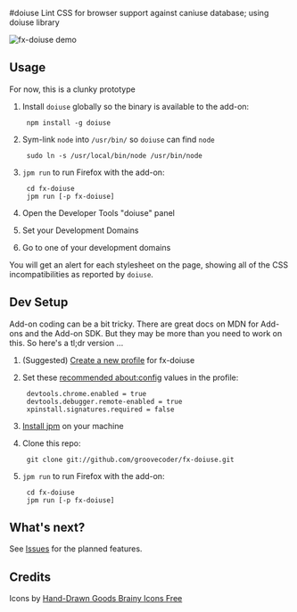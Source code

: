 #doiuse
Lint CSS for browser support against caniuse database; using doiuse library

![fx-doiuse
demo](https://raw.github.com/groovecoder/fx-doiuse/master/demo.gif)

## Usage
For now, this is a clunky prototype

1. Install `doiuse` globally so the binary is available to the add-on:

        npm install -g doiuse

2. Sym-link `node` into `/usr/bin/` so `doiuse` can find `node`

        sudo ln -s /usr/local/bin/node /usr/bin/node

3. `jpm run` to run Firefox with the add-on:

        cd fx-doiuse
        jpm run [-p fx-doiuse]

4. Open the Developer Tools "doiuse" panel

5. Set your Development Domains

6. Go to one of your development domains

You will get an alert for each stylesheet on the page, showing all of the CSS
incompatibilities as reported by `doiuse`.

## Dev Setup
Add-on coding can be a bit tricky. There are great docs on MDN for Add-ons and
the Add-on SDK. But they may be more than you need to work on this. So here's a
tl;dr version ...

1. (Suggested) [Create a new profile](https://support.mozilla.org/kb/profile-manager-create-and-remove-firefox-profiles) for fx-doiuse

2. Set these [recommended about:config](https://developer.mozilla.org/en-US/Add-ons/Setting_up_extension_development_environment#Recommended_development_preferences) values in the profile:

        devtools.chrome.enabled = true
        devtools.debugger.remote-enabled = true
        xpinstall.signatures.required = false

3. [Install jpm](https://developer.mozilla.org/en-US/Add-ons/SDK/Tools/jpm#Installation) on your machine

4. Clone this repo:

        git clone git://github.com/groovecoder/fx-doiuse.git

5. `jpm run` to run Firefox with the add-on:

        cd fx-doiuse
        jpm run [-p fx-doiuse]

## What's next?

See [Issues](https://github.com/groovecoder/fx-doiuse/issues) for the planned features.

## Credits

Icons by [Hand-Drawn Goods Brainy Icons
Free](http://handdrawngoods.com/store/brainy-icons-free/)
